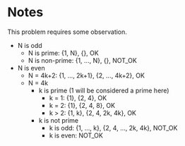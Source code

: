 # Notes

This problem requires some observation.

- N is odd
    - N is prime: {1, N}, {}, OK
    - N is non-prime: {1, ..., N}, {}, NOT_OK
- N is even
    - N = 4k+2: {1, ..., 2k+1}, {2, ..., 4k+2}, OK
    - N = 4k
        - k is prime (1 will be considered a prime here)
            - k = 1: {1}, {2, 4}, OK
            - k = 2: {1}, {2, 4, 8}, OK
            - k > 2: {1, k}, {2, 4, 2k, 4k}, OK
        - k is not prime
            - k is odd: {1, ..., k}, {2, 4, ..., 2k, 4k}, NOT_OK
            - k is even: NOT_OK